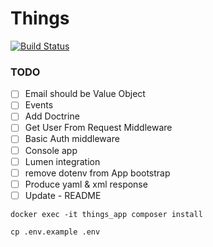 # Things

[![Build Status][ico-travis]][link-travis]

### TODO

- [ ] Email should be Value Object
- [ ] Events
- [ ] Add Doctrine
- [ ] Get User From Request Middleware
- [ ] Basic Auth middleware
- [ ] Console app
- [ ] Lumen integration
- [ ] remove dotenv from App bootstrap
- [ ] Produce yaml & xml response
- [ ] Update - README

[ico-travis]: https://img.shields.io/travis/jworksuk/things/master.svg?style=flat-square
[link-travis]: https://travis-ci.org/jworksuk/things


```shell
docker exec -it things_app composer install
```

```shell
cp .env.example .env
```